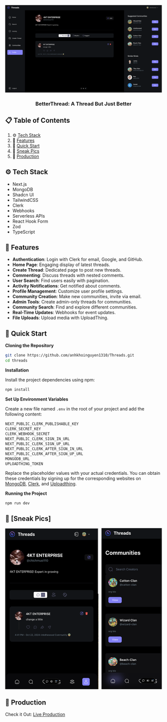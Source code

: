 <div align="center">
  <img src="https://github.com/anhkhoinguyen1310/Threads/blob/main/threadPic/ProfilePage.png?raw=true" alt="Threads App Screenshot" width="600"/>
  <br/>
   <h3 align="center">BetterThread: A Thread But Just Better</h3>
</div>

## 📋 Table of Contents

1. ⚙️ [Tech Stack](#tech-stack)
2. 🔋 [Features](#features)
3. 🤸 [Quick Start](#quick-start)
4. 🤖 [Sneak Pics](#sneak-peak)
5. 🚀 [Production](#Production)

## ⚙️ Tech Stack

- Next.js
- MongoDB
- Shadcn UI
- TailwindCSS
- Clerk
- Webhooks
- Serverless APIs
- React Hook Form
- Zod
- TypeScript

## 🔋 Features

- **Authentication**: Login with Clerk for email, Google, and GitHub.
- **Home Page**: Engaging display of latest threads.
- **Create Thread**: Dedicated page to post new threads.
- **Commenting**: Discuss threads with nested comments.
- **User Search**: Find users easily with pagination.
- **Activity Notifications**: Get notified about comments.
- **Profile Management**: Customize user profile settings.
- **Community Creation**: Make new communities, invite via email.
- **Admin Tools**: Create admin-only threads for communities.
- **Community Search**: Find and explore different communities.
- **Real-Time Updates**: Webhooks for event updates.
- **File Uploads**: Upload media with UploadThing.

## 🤸 Quick Start

**Cloning the Repository**

```bash
git clone https://github.com/anhkhoinguyen1310/Threads.git
cd threads
```

**Installation**

Install the project dependencies using npm:

```bash
npm install
```

**Set Up Environment Variables**

Create a new file named `.env` in the root of your project and add the following content:

```env
NEXT_PUBLIC_CLERK_PUBLISHABLE_KEY
CLERK_SECRET_KEY
CLERK_WEBHOOK_SECRET
NEXT_PUBLIC_CLERK_SIGN_IN_URL
NEXT_PUBLIC_CLERK_SIGN_UP_URL
NEXT_PUBLIC_CLERK_AFTER_SIGN_IN_URL
NEXT_PUBLIC_CLERK_AFTER_SIGN_UP_URL
MONGODB_URL
UPLOADTHING_TOKEN
```

Replace the placeholder values with your actual credentials. You can obtain these credentials by signing up for the corresponding websites on [MongoDB](https://www.mongodb.com/), [Clerk](https://clerk.com/), and [Uploadthing](https://uploadthing.com/).

**Running the Project**

```bash
npm run dev
```

## 🤖 [Sneak Pics]

<div style="display: flex; overflow-x: auto;">
  <img src="https://github.com/anhkhoinguyen1310/Threads/blob/main/threadPic/profilePhone.png?raw=true" alt="Profile Page" width="300" style="margin-right: 10px;">
  <img src="https://github.com/anhkhoinguyen1310/Threads/blob/main/threadPic/communityPhone.png?raw=true" alt="Community Page" width="300" style="margin-right: 10px;">
  <img src="https://github.com/anhkhoinguyen1310/Threads/blob/main/threadPic/responsive.png?raw=true" alt="Responsive Design" width="300" style="margin-right: 10px;">
  <img src="https://github.com/anhkhoinguyen1310/Threads/blob/main/threadPic/searchPhone.png?raw=true" alt="Search Page" width="300" style="margin-right: 10px;">
</div>

## 🚀 Production

Check it Out: [Live Production](https://betterthreads.vercel.app/)

